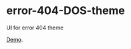 # error-404-DOS-theme
UI for error 404 theme

[Demo](https://nrrchmts.github.io/error-404-DOS-theme/).
